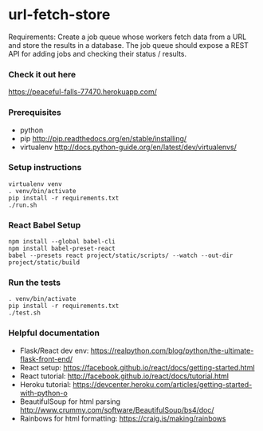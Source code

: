 # url-fetch-store

Requirements: Create a job queue whose workers fetch data from a URL and store the results in a database.  The job queue should expose a REST API for adding jobs and checking their status / results.

### Check it out here
https://peaceful-falls-77470.herokuapp.com/

### Prerequisites

* python
* pip http://pip.readthedocs.org/en/stable/installing/
* virtualenv http://docs.python-guide.org/en/latest/dev/virtualenvs/

### Setup instructions
    
    virtualenv venv
    . venv/bin/activate
    pip install -r requirements.txt
    ./run.sh

### React Babel Setup
    npm install --global babel-cli
    npm install babel-preset-react
    babel --presets react project/static/scripts/ --watch --out-dir project/static/build

### Run the tests
    . venv/bin/activate
    pip install -r requirements.txt
    ./test.sh

### Helpful documentation

* Flask/React dev env: https://realpython.com/blog/python/the-ultimate-flask-front-end/  
* React setup: https://facebook.github.io/react/docs/getting-started.html  
* React tutorial: http://facebook.github.io/react/docs/tutorial.html  
* Heroku tutorial: https://devcenter.heroku.com/articles/getting-started-with-python-o  
* BeautifulSoup for html parsing http://www.crummy.com/software/BeautifulSoup/bs4/doc/
* Rainbows for html formatting: https://craig.is/making/rainbows  

